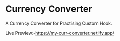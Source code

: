 # Currency Converter

A Currency Converter for Practising Custom Hook.

Live Preview:-https://my-curr-converter.netlify.app/
